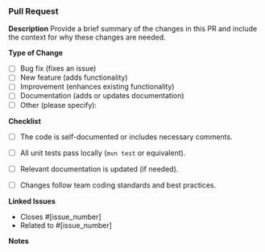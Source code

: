 
### Pull Request

**Description**
Provide a brief summary of the changes in this PR and include the context for why these changes are needed.

**Type of Change**
- [ ] Bug fix (fixes an issue)
- [ ] New feature (adds functionality)
- [ ] Improvement (enhances existing functionality)
- [ ] Documentation (adds or updates documentation)
- [ ] Other (please specify):

**Checklist**
- [ ] The code is self-documented or includes necessary comments.
- [ ] All unit tests pass locally (`mvn test` or equivalent).
- [ ] Relevant documentation is updated (if needed).
- [ ] Changes follow team coding standards and best practices.



**Linked Issues**
- Closes #[issue_number]  
- Related to #[issue_number]

**Notes**